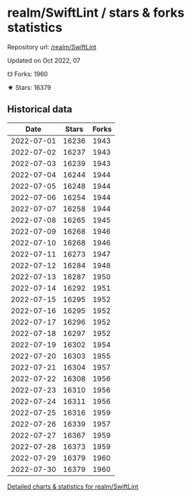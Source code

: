# realm/SwiftLint / stars & forks statistics

Repository url: [/realm/SwiftLint](https://github.com/realm/SwiftLint)

Updated on Oct 2022, 07

☋ Forks: 1960

★ Stars: 16379

## Historical data
| Date | Stars | Forks |
|------|-------|-------|
| 2022-07-01 | 16236 | 1943 | 
| 2022-07-02 | 16237 | 1943 | 
| 2022-07-03 | 16239 | 1943 | 
| 2022-07-04 | 16244 | 1944 | 
| 2022-07-05 | 16248 | 1944 | 
| 2022-07-06 | 16254 | 1944 | 
| 2022-07-07 | 16258 | 1944 | 
| 2022-07-08 | 16265 | 1945 | 
| 2022-07-09 | 16268 | 1946 | 
| 2022-07-10 | 16268 | 1946 | 
| 2022-07-11 | 16273 | 1947 | 
| 2022-07-12 | 16284 | 1948 | 
| 2022-07-13 | 16287 | 1950 | 
| 2022-07-14 | 16292 | 1951 | 
| 2022-07-15 | 16295 | 1952 | 
| 2022-07-16 | 16295 | 1952 | 
| 2022-07-17 | 16296 | 1952 | 
| 2022-07-18 | 16297 | 1952 | 
| 2022-07-19 | 16302 | 1954 | 
| 2022-07-20 | 16303 | 1955 | 
| 2022-07-21 | 16304 | 1957 | 
| 2022-07-22 | 16308 | 1956 | 
| 2022-07-23 | 16310 | 1956 | 
| 2022-07-24 | 16311 | 1956 | 
| 2022-07-25 | 16316 | 1959 | 
| 2022-07-26 | 16339 | 1957 | 
| 2022-07-27 | 16367 | 1959 | 
| 2022-07-28 | 16373 | 1959 | 
| 2022-07-29 | 16379 | 1960 | 
| 2022-07-30 | 16379 | 1960 | 


[Detailed charts & statistics for realm/SwiftLint](https://reviewgithub.com/rep/realm/SwiftLint)
